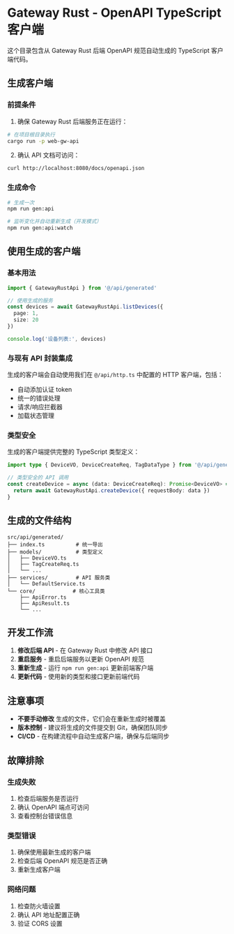 # Gateway Rust - OpenAPI TypeScript 客户端

这个目录包含从 Gateway Rust 后端 OpenAPI 规范自动生成的 TypeScript 客户端代码。

## 生成客户端

### 前提条件

1. 确保 Gateway Rust 后端服务正在运行：
```bash
# 在项目根目录执行
cargo run -p web-gw-api
```

2. 确认 API 文档可访问：
```bash
curl http://localhost:8080/docs/openapi.json
```

### 生成命令

```bash
# 生成一次
npm run gen:api

# 监听变化并自动重新生成（开发模式）
npm run gen:api:watch
```

## 使用生成的客户端

### 基本用法

```typescript
import { GatewayRustApi } from '@/api/generated'

// 使用生成的服务
const devices = await GatewayRustApi.listDevices({
  page: 1,
  size: 20
})

console.log('设备列表:', devices)
```

### 与现有 API 封装集成

生成的客户端会自动使用我们在 `@/api/http.ts` 中配置的 HTTP 客户端，包括：

- 自动添加认证 token
- 统一的错误处理
- 请求/响应拦截器
- 加载状态管理

### 类型安全

生成的客户端提供完整的 TypeScript 类型定义：

```typescript
import type { DeviceVO, DeviceCreateReq, TagDataType } from '@/api/generated'

// 类型安全的 API 调用
const createDevice = async (data: DeviceCreateReq): Promise<DeviceVO> => {
  return await GatewayRustApi.createDevice({ requestBody: data })
}
```

## 生成的文件结构

```
src/api/generated/
├── index.ts          # 统一导出
├── models/           # 类型定义
│   ├── DeviceVO.ts
│   ├── TagCreateReq.ts
│   └── ...
├── services/         # API 服务类
│   └── DefaultService.ts
└── core/            # 核心工具类
    ├── ApiError.ts
    ├── ApiResult.ts
    └── ...
```

## 开发工作流

1. **修改后端 API** - 在 Gateway Rust 中修改 API 接口
2. **重启服务** - 重启后端服务以更新 OpenAPI 规范
3. **重新生成** - 运行 `npm run gen:api` 更新前端客户端
4. **更新代码** - 使用新的类型和接口更新前端代码

## 注意事项

- **不要手动修改** 生成的文件，它们会在重新生成时被覆盖
- **版本控制** - 建议将生成的文件提交到 Git，确保团队同步
- **CI/CD** - 在构建流程中自动生成客户端，确保与后端同步

## 故障排除

### 生成失败

1. 检查后端服务是否运行
2. 确认 OpenAPI 端点可访问
3. 查看控制台错误信息

### 类型错误

1. 确保使用最新生成的客户端
2. 检查后端 OpenAPI 规范是否正确
3. 重新生成客户端

### 网络问题

1. 检查防火墙设置
2. 确认 API 地址配置正确
3. 验证 CORS 设置